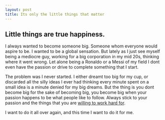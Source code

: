 ```yaml
---
layout: post
title: Its only the little things that matter
---
```


## Little things are true happiness.

I always wanted to become someone big. Someone whom everyone would aspire to be.
I wanted to be a global sensation. But lately as I just see myself being a mediocre guy, 
working for a big corporation in my mid 20s, thinking where it went wrong. Let alone being a Ronaldo or a Messi of my field 
I dont even have the passion or drive to complete something that I start.

The problem was I never started. I either dreamt too big for my cup, or discarded all the silly ideas I ever had thinking
every minute spent on a small idea is a minute denied for my big dreams. But the thing is
you dont become big for the sake of becoming big, you become big when your passion happens to be what people like to follow.
Always stick to your passion and the things that you are [willing to work hard for](http://www.cs.uni.edu/~wallingf/blog/archives/monthly/2018-10.html#e2018-10-21T09_53_29.htm).

I want to do it all over again, and this time I want to do it for me.
